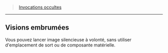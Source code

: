 ﻿---
!GenericItem
Id: warlock_occultsummons_hd.md#visions-embrumées
ParentLink: warlock_occultsummons_hd.md#invocations-occultes
Name: Visions embrumées
ParentName: Invocations occultes
NameLevel: 2
Attributes:
  Name: Visions embrumées
  Markdown: >+
    ## <!--Name-->Visions embrumées<!--/Name-->


    Vous pouvez lancer image silencieuse à volonté, sans utiliser d'emplacement de sort ou de composante matérielle.

AttributesDictionary: >+
  Name: Visions embrumées

  Markdown: >+

    ## <!--Name-->Visions embrumées<!--/Name-->





    Vous pouvez lancer image silencieuse à volonté, sans utiliser d'emplacement de sort ou de composante matérielle.



---
> [Invocations occultes](hd_warlock_occultsummons.md)

---

## Visions embrumées

Vous pouvez lancer image silencieuse à volonté, sans utiliser d'emplacement de sort ou de composante matérielle.

